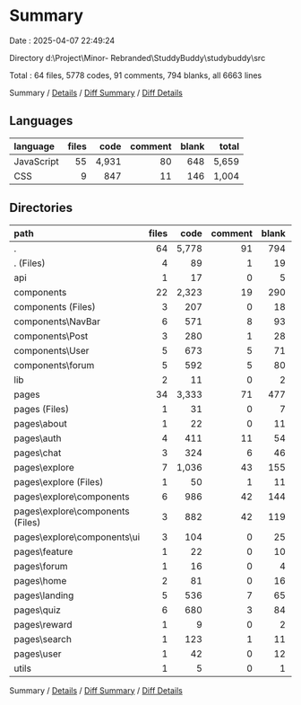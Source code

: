# Summary

Date : 2025-04-07 22:49:24

Directory d:\\Project\\Minor- Rebranded\\StuddyBuddy\\studybuddy\\src

Total : 64 files,  5778 codes, 91 comments, 794 blanks, all 6663 lines

Summary / [Details](details.md) / [Diff Summary](diff.md) / [Diff Details](diff-details.md)

## Languages
| language | files | code | comment | blank | total |
| :--- | ---: | ---: | ---: | ---: | ---: |
| JavaScript | 55 | 4,931 | 80 | 648 | 5,659 |
| CSS | 9 | 847 | 11 | 146 | 1,004 |

## Directories
| path | files | code | comment | blank | total |
| :--- | ---: | ---: | ---: | ---: | ---: |
| . | 64 | 5,778 | 91 | 794 | 6,663 |
| . (Files) | 4 | 89 | 1 | 19 | 109 |
| api | 1 | 17 | 0 | 5 | 22 |
| components | 22 | 2,323 | 19 | 290 | 2,632 |
| components (Files) | 3 | 207 | 0 | 18 | 225 |
| components\\NavBar | 6 | 571 | 8 | 93 | 672 |
| components\\Post | 3 | 280 | 1 | 28 | 309 |
| components\\User | 5 | 673 | 5 | 71 | 749 |
| components\\forum | 5 | 592 | 5 | 80 | 677 |
| lib | 2 | 11 | 0 | 2 | 13 |
| pages | 34 | 3,333 | 71 | 477 | 3,881 |
| pages (Files) | 1 | 31 | 0 | 7 | 38 |
| pages\\about | 1 | 22 | 0 | 11 | 33 |
| pages\\auth | 4 | 411 | 11 | 54 | 476 |
| pages\\chat | 3 | 324 | 6 | 46 | 376 |
| pages\\explore | 7 | 1,036 | 43 | 155 | 1,234 |
| pages\\explore (Files) | 1 | 50 | 1 | 11 | 62 |
| pages\\explore\\components | 6 | 986 | 42 | 144 | 1,172 |
| pages\\explore\\components (Files) | 3 | 882 | 42 | 119 | 1,043 |
| pages\\explore\\components\\ui | 3 | 104 | 0 | 25 | 129 |
| pages\\feature | 1 | 22 | 0 | 10 | 32 |
| pages\\forum | 1 | 16 | 0 | 4 | 20 |
| pages\\home | 2 | 81 | 0 | 16 | 97 |
| pages\\landing | 5 | 536 | 7 | 65 | 608 |
| pages\\quiz | 6 | 680 | 3 | 84 | 767 |
| pages\\reward | 1 | 9 | 0 | 2 | 11 |
| pages\\search | 1 | 123 | 1 | 11 | 135 |
| pages\\user | 1 | 42 | 0 | 12 | 54 |
| utils | 1 | 5 | 0 | 1 | 6 |

Summary / [Details](details.md) / [Diff Summary](diff.md) / [Diff Details](diff-details.md)